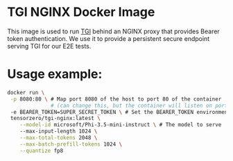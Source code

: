 # TGI NGINX Docker Image

This image is used to run [TGI](https://huggingface.co/docs/text-generation-inference/index) behind an NGINX proxy that provides Bearer token authentication.
We use it to provide a persistent secure endpoint serving TGI for our E2E tests.

# Usage example:

```bash
docker run \
 -p 8080:80 \ # Map port 8080 of the host to port 80 of the container
              # (can change this, but the container will listen on port 80)
 -e BEARER_TOKEN=SUPER_SECRET_TOKEN \ # Set the BEARER_TOKEN environment variable to your secret token
 tensorzero/tgi-nginx:latest \
    --model-id microsoft/Phi-3.5-mini-instruct \ # The model to serve
    --max-input-length 1024 \
    --max-total-tokens 2048 \
    --max-batch-prefill-tokens 1024 \
    --quantize fp8
```

